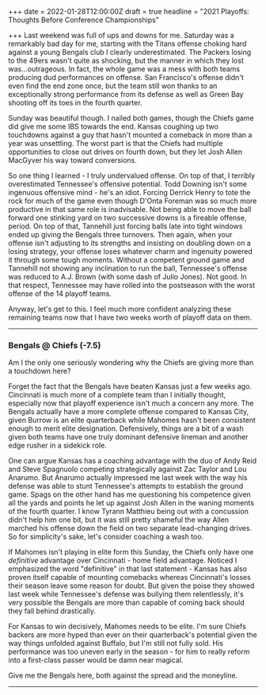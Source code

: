 +++
date = 2022-01-28T12:00:00Z
draft = true
headline = "2021 Playoffs: Thoughts Before Conference Championships"

+++
Last weekend was full of ups and downs for me. Saturday was a remarkably bad day for me, starting with the Titans offense choking hard against a young Bengals club I clearly underestimated. The Packers losing to the 49ers wasn't quite as shocking, but the manner in which they lost was...outrageous. In fact, the whole game was a mess with both teams producing dud performances on offense. San Francisco's offense didn't even find the end zone once, but the team still won thanks to an exceptionally strong performance from its defense as well as Green Bay shooting off its toes in the fourth quarter.

Sunday was beautiful though. I nailed both games, though the Chiefs game did give me some IBS towards the end. Kansas coughing up two touchdowns against a guy that hasn't mounted a comeback in more than a year was unsettling. The worst part is that the Chiefs had multiple opportunities to close out drives on fourth down, but they let Josh Allen MacGyver his way toward conversions.

So one thing I learned - I truly undervalued offense. On top of that, I terribly overestimated Tennessee's offensive potential. Todd Downing isn't some ingenuous offensive mind - he's an idiot. Forcing Derrick Henry to tote the rock for much of the game even though D'Onta Foreman was so much more productive in that same role is inadvisable. Not being able to move the ball forward one stinking yard on two successive downs is a fireable offense, period. On top of that, Tannehill just forcing balls late into tight windows ended up giving the Bengals three turnovers. Then again, when your offense isn't adjusting to its strengths and insisting on doubling down on a losing strategy, your offense loses whatever charm and ingenuity powered it through some tough moments. Without a competent ground game and Tannehill not showing any inclination to run the ball, Tennessee's offense was reduced to A.J. Brown (with some dash of Julio Jones). Not good. In that respect, Tennessee may have rolled into the postseason with the worst offense of the 14 playoff teams.

Anyway, let's get to this. I feel much more confident analyzing these remaining teams now that I have two weeks worth of playoff data on them.

***

### Bengals @ Chiefs (-7.5)

Am I the only one seriously wondering why the Chiefs are giving more than a touchdown here? 

Forget the fact that the Bengals have beaten Kansas just a few weeks ago. Cincinnati is much more of a complete team than I initially thought, especially now that playoff experience isn't much a concern any more. The Bengals actually have a more complete offense compared to Kansas City, given Burrow is an elite quarterback while Mahomes hasn't been consistent enough to merit elite designation. Defensively, things are a bit of a wash given both teams have one truly dominant defensive lineman and another edge rusher in a sidekick role. 

One can argue Kansas has a coaching advantage with the duo of Andy Reid and Steve Spagnuolo competing strategically against Zac Taylor and Lou Anarumo. But Anarumo actually impressed me last week with the way his defense was able to stunt Tennessee's attempts to establish the ground game. Spags on the other hand has me questioning his competence given all the yards and points he let up against Josh Allen in the waning moments of the fourth quarter. I know Tyrann Matthieu being out with a concussion didn't help him one bit, but it was still pretty shameful the way Allen marched his offense down the field on two separate lead-changing drives. So for simplicity's sake, let's consider coaching a wash too.

If Mahomes isn't playing in elite form this Sunday, the Chiefs only have one _definitive_ advantage over Cincinnati - home field advantage. Noticed I emphasized the word "definitive" in that last statement - Kansas has also proven itself capable of mounting comebacks whereas Cincinnati's losses their season leave some reason for doubt. But given the poise they showed last week while Tennessee's defense was bullying them relentlessly, it's very possible the Bengals are more than capable of coming back should they fall behind drastically.

For Kansas to win decisively, Mahomes needs to be elite. I'm sure Chiefs backers are more hyped than ever on their quarterback's potential given the way things unfolded against Buffalo, but I'm still not fully sold. His performance was too uneven early in the season - for him to really reform into a first-class passer would be damn near magical.

Give me the Bengals here, both against the spread and the moneyline.

***